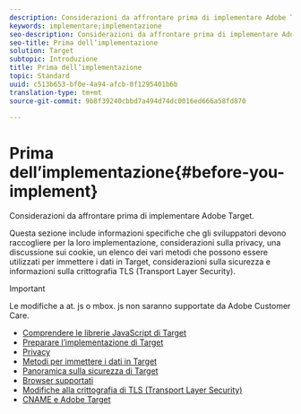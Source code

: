 ```yaml
---
description: Considerazioni da affrontare prima di implementare Adobe Target.
keywords: implementare;implementazione
seo-description: Considerazioni da affrontare prima di implementare Adobe Target.
seo-title: Prima dell’implementazione
solution: Target
subtopic: Introduzione
title: Prima dell’implementazione
topic: Standard
uuid: c513b653-bf0e-4a94-afcb-0f1295401b6b
translation-type: tm+mt
source-git-commit: 9b8f39240cbbd7a494d74dc0016ed666a58fd870

---
```



# Prima dell’implementazione{#before-you-implement}

Considerazioni da affrontare prima di implementare Adobe Target.

Questa sezione include informazioni specifiche che gli sviluppatori devono raccogliere per la loro implementazione, considerazioni sulla privacy, una discussione sui cookie, un elenco dei vari metodi che possono essere utilizzati per immettere i dati in Target, considerazioni sulla sicurezza e informazioni sulla crittografia TLS (Transport Layer Security).

>[!IMPORTANT]
>
>Le modifiche a at. js o mbox. js non saranno supportate da Adobe Customer Care.

- [Comprendere le librerie JavaScript di Target](target-implement.md)
- [Preparare l’implementazione di Target](prepare-to-implement-target.md)
- [Privacy](c-privacy/privacy.md)
- [Metodi per immettere i dati in Target](c-methods-to-get-data-into-target/methods-to-get-data-into-target.md)
- [Panoramica sulla sicurezza di Target](target-security-overview.md)
- [Browser supportati](supported-browsers.md)
- [Modifiche alla crittografia di TLS (Transport Layer Security)](tls-transport-layer-security-encryption.md)
- [CNAME e Adobe Target](implement-cname-support-in-target.md)